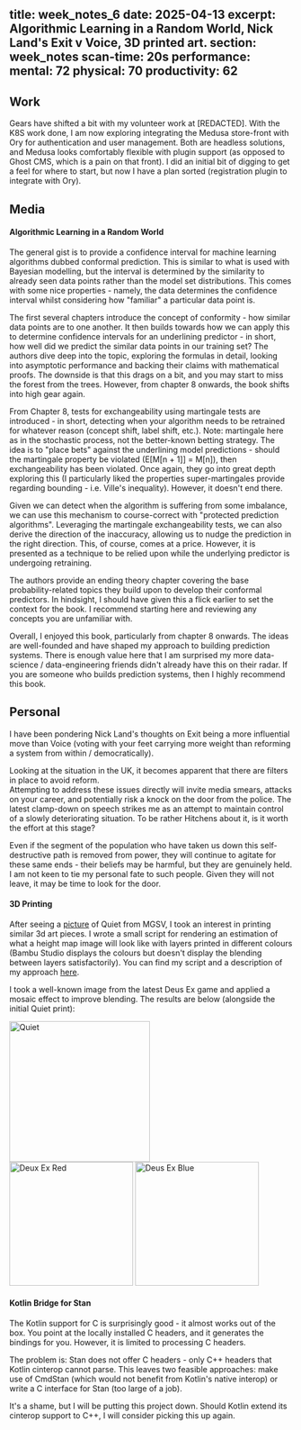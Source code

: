 title: week_notes_6
date: 2025-04-13
excerpt: Algorithmic Learning in a Random World, Nick Land's Exit v Voice, 3D printed art.
section: week_notes
scan-time: 20s
performance:
    mental: 72
    physical: 70
    productivity: 62
---

## Work
Gears have shifted a bit with my volunteer work at [REDACTED]. With the K8S work done, I am now
exploring integrating the Medusa store-front with Ory for authentication and user management.
Both are headless solutions, and Medusa looks comfortably flexible with plugin support (as opposed
to Ghost CMS, which is a pain on that front). I did an initial bit of digging to get a feel for where
to start, but now I have a plan sorted (registration plugin to integrate with Ory).

## Media

#### Algorithmic Learning in a Random World
The general gist is to provide a confidence interval for machine learning algorithms dubbed conformal
prediction. This is similar to what is used with Bayesian modelling, but the interval is determined
by the similarity to already seen data points rather than the model set distributions.
This comes with some nice properties - namely, the data determines the confidence interval whilst
considering how "familiar" a particular data point is.

The first several chapters introduce the concept of conformity - how similar data points are to one another.
It then builds towards how we can apply this to determine confidence intervals for an underlining predictor -
in short, how well did we predict the similar data points in our training set? The authors dive deep into the
topic, exploring the formulas in detail, looking into asymptotic performance and backing their claims
with mathematical proofs. The downside is that this drags on a bit, and you may start to miss the forest from
the trees. However, from chapter 8 onwards, the book shifts into high gear again.

From Chapter 8, tests for exchangeability using martingale tests are introduced - in short, detecting when
your algorithm needs to be retrained for whatever reason (concept shift, label shift, etc.). Note: martingale
here as in the stochastic process, not the better-known betting strategy. The idea is to "place bets" against
the underlining model predictions - should the martingale property be violated (E[M[n + 1]] = M[n]), then
exchangeability has been violated. Once again, they go into great depth exploring this (I particularly liked
the properties super-martingales provide regarding bounding - i.e. Ville's inequality). However, it doesn't
end there.

Given we can detect when the algorithm is suffering from some imbalance, we can use this mechanism to
course-correct with "protected prediction algorithms". Leveraging the martingale exchangeability tests,
we can also derive the direction of the inaccuracy, allowing us to nudge the prediction in the right direction.
This, of course, comes at a price. However, it is presented as a technique to be relied upon while the
underlying predictor is undergoing retraining.

The authors provide an ending theory chapter covering the base probability-related topics they build
upon to develop their conformal predictors. In hindsight, I should have given this a flick earlier
to set the context for the book. I recommend starting here and reviewing any concepts you are unfamiliar with.

Overall, I enjoyed this book, particularly from chapter 8 onwards. The ideas are well-founded and have
shaped my approach to building prediction systems. There is enough value here that I am surprised
my more data-science / data-engineering friends didn't already have this on their radar. If you are someone
who builds prediction systems, then I highly recommend this book.

## Personal
I have been pondering Nick Land's thoughts on Exit being a more influential move than Voice (voting with
your feet carrying more weight than reforming a system from within / democratically).

Looking at the situation in the UK, it becomes apparent that there are filters in place to avoid reform.  
Attempting to address these issues directly will invite media smears, attacks on your career, and potentially risk a knock on the door from the police. The latest clamp-down on speech strikes me as an attempt to maintain control of a slowly deteriorating situation.
To be rather Hitchens about it, is it worth the effort at this stage?

Even if the segment of the population who have taken us down this self-destructive path is removed from power, they will continue to agitate for these same ends - their beliefs may be harmful, but they are genuinely held.  
I am not keen to tie my personal fate to such people. Given they will not leave, it may be time to look for the door.

#### 3D Printing
After seeing a
[picture](https://makerworld.com/en/models/565019-quiet-from-metal-gear-solid?from=search#profileId-484615)
of Quiet from MGSV, I took an interest in printing similar 3d art pieces. I wrote a small script for rendering
an estimation of what a height map image will look like with layers printed in different colours (Bambu
Studio displays the colours but doesn't display the blending between layers satisfactorily). You can find
my script and a description of my approach [here](/blog/tools/stl_colour_preview.html).

I took a well-known image from the latest Deus Ex game and applied a mosaic effect to improve blending.
The results are below (alongside the initial Quiet print):

<img src="/blog/image/week_notes_6/quiet.jpg" alt="Quiet"  style="width: 250px;"/>
<div class="grid-container">
<img src="/blog/image/week_notes_6/deus_ex_red.jpg" alt="Deux Ex Red"  style="height: 220px;"/>
<img src="/blog/image/week_notes_6/deus_ex_blue.jpg" alt="Deus Ex Blue"  style="height: 220px;"/>
</div>

#### Kotlin Bridge for Stan
The Kotlin support for C is surprisingly good - it almost works out of the box. You point at the locally installed C headers, and it generates the bindings for you. However, it is limited to processing C headers.

The problem is: Stan does not offer C headers - only C++ headers that Kotlin cinterop cannot parse. This leaves two feasible approaches: make use of CmdStan (which would not benefit from Kotlin's native interop) or write a C interface for Stan (too large of a job).

It's a shame, but I will be putting this project down. Should Kotlin extend its cinterop support to C++, I will consider picking this up again.
